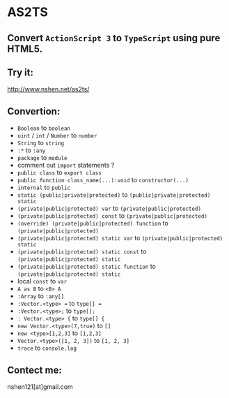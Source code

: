 AS2TS
=====

Convert `ActionScript 3` to `TypeScript` using pure HTML5.
---

Try it: 
---

http://www.nshen.net/as2ts/

Convertion:
---

- `Boolean` to `boolean`
- `uint` / `int` / `Number` to `number`
- `String` to `string`
- `:*` to `:any`
- `package` to `module`
- comment out `import` statements ?
- `public class` to `export class`
- `public function class_name(...):void` to `constructor(...)`
- `internal` to `public`
- `static (public|private|protected)` to  `(public|private|protected) static`
- `(private|public|protected) var` to `(private|public|protected)`
- `(private|public|protected) const` to `(private|public|protected)`
- `(override) (private|public|protected) function` to `(private|public|protected)`
- `(private|public|protected) static var` to `(private|public|protected) static`
- `(private|public|protected) static const` to `(private|public|protected) static`
- `(private|public|protected) static function` to `(private|public|protected) static`
-  local `const` to `var`
- `A as B` to `<B> A`
- `:Array` to `:any[]`
- `:Vector.<type> =` to `type[] =`
- `:Vector.<type>;` to `type[];`
- `: Vector.<type> {` to `type[] {`
- `new Vector.<type>(7,true)` to `[]`
- `new <type>[1,2,3]` to `[1,2,3]`
- `Vector.<type>([1, 2, 3])` to `[1, 2, 3]`
- `trace` to `console.log`


Contect me:
---

nshen121[at]gmail.com